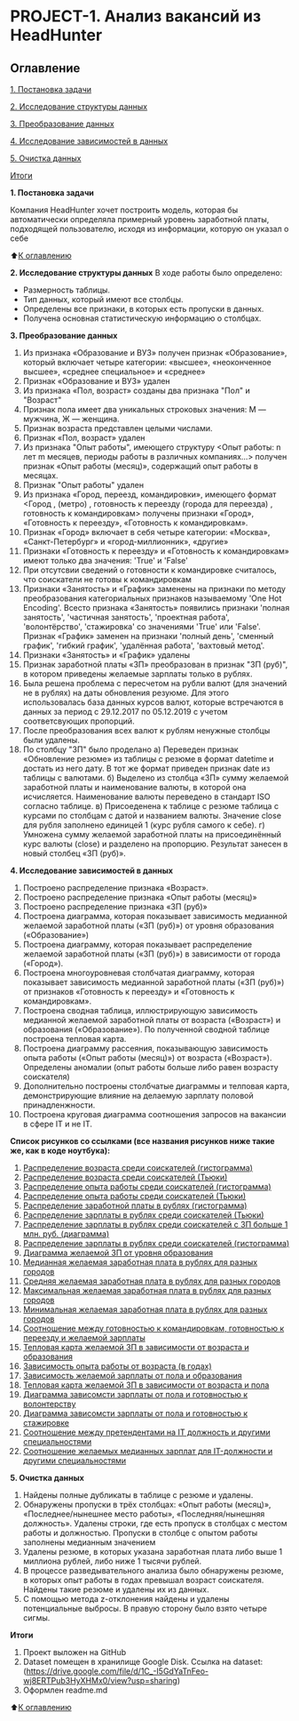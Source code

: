 # PROJECT-1. Анализ вакансий из HeadHunter

## Оглавление 
[1. Постановка задачи]()

[2. Исследование структуры данных]()

[3. Преобразование данных]()

[4. Исследование зависимостей в данных]()

[5. Очистка данных]()

[Итоги]()

**1. Постановка задачи**

Компания HeadHunter хочет построить модель, которая бы автоматически определяла примерный уровень заработной платы, подходящей пользователю, исходя из информации, которую он указал о себе

:arrow_up:[К оглавлению]()

**2. Исследование структуры данных**
В ходе работы было определено:
- Размерность таблицы.
- Тип данных, который имеют все столбцы.
- Определены все признаки, в которых есть пропуски в данных.
- Получена основная статистическую информацию о столбцах.

**3. Преобразование данных**
1. Из признака «Образование и ВУЗ» получен признак «Образование», который включает четыре категории: «высшее», «неоконченное высшее», «среднее специальное» и «среднее»
2. Признак «Образование и ВУЗ» удален
3. Из признака «Пол, возраст» созданы два признака "Пол" и "Возраст" 
4. Признак пола имеет два уникальных строковых значения: М — мужчина, Ж — женщина.
5. Признак возраста представлен целыми числами.
6. Признак «Пол, возраст» удален
7. Из признака "Опыт работы", имеющего структуру <Опыт работы: n лет m месяцев, периоды работы в различных компаниях…> получен признак «Опыт работы (месяц)», содержащий опыт работы в месяцах.
8. Признак "Опыт работы" удален
9. Из признака «Город, переезд, командировки», имеющего формат <Город , (метро) , готовность к переезду (города для переезда) , готовность к командировкам> получены признаки «Город», «Готовность к переезду», «Готовность к командировкам».
10. Признак «Город» включает в себя четыре категории: «Москва», «Санкт-Петербург» и «город-миллионник», «другие»
11. Признаки «Готовность к переезду» и «Готовность к командировкам» имеют только два значения: 'True' и 'False'
12. При отсутсвии сведений о готовности к командировке считалось, что соискатели не готовы к командировкам
13. Признаки «Занятость» и «График» заменены на признаки по методу преобразования категориальных признаков называемому 'One Hot Encoding'.
Всесто признака «Занятость» появились признаки 'полная занятость', 'частичная занятость', 'проектная работа', 'волонтёрство', 'стажировка' со значениями 'True' или 'False'. Признак «График» заменен на признаки 'полный день', 'сменный график', 'гибкий график', 'удалённая работа', 'вахтовый метод'. 
14. Признаки «Занятость» и «График» удалены
15. Признак заработной платы «ЗП» преобразован в признак "ЗП (руб)", в котором приведены желаемые зарплаты только в рублях.
16. Была решена проблема с пересчетом на рубли валют (для значений не в рублях) на даты обновления резуюме. Для этого использовалась база данных курсов валют, которые встречаются в данных за период с 29.12.2017 по 05.12.2019 с учетом соответсвующих пропорций. 
17. После преобразования всех валют к рублям ненужные столбцы были удалены.
18. По столбцу "ЗП" было проделано 
           а) Переведен признак «Обновление резюме» из таблицы с резюме в формат datetime и достать из него дату. В тот же формат приведен признак date из таблицы с валютами. 
           б) Выделено из столбца «ЗП» сумму желаемой заработной платы и наименование валюты, в которой она исчисляется. Наименование валюты переведено в стандарт ISO согласно таблице.
           в) Присоеденена к таблице с резюме таблица с курсами по столбцам с датой и названием валюты. Значение close для рубля заполнено единицей 1 (курс рубля самого к себе).
           г) Умножена сумму желаемой заработной платы на присоединённый курс валюты (close) и разделено на пропорцию.  Результат занесен в новый столбец «ЗП (руб)».

**4. Исследование зависимостей в данных** 
1. Построено распределение признака «Возраст». 
2. Построено распределение признака «Опыт работы (месяц)»
3. Построено распределение признака «ЗП (руб)»
4. Построена диаграмма, которая показывает зависимость медианной желаемой заработной платы («ЗП (руб)») от уровня образования («Образование»)
5. Построена диаграмму, которая показывает распределение желаемой заработной платы («ЗП (руб)») в зависимости от города («Город»). 
6. Построена многоуровневая столбчатая диаграмму, которая показывает зависимость медианной заработной платы («ЗП (руб)») от признаков «Готовность к переезду» и «Готовность к командировкам». 
7. Построена сводная таблица, иллюстрирующую зависимость медианной желаемой заработной платы от возраста («Возраст») и образования («Образование»). По полученной сводной таблице построена тепловая карта.
8. Построена диаграмму рассеяния, показывающую зависимость опыта работы («Опыт работы (месяц)») от возраста («Возраст»). Определены аномалии (опыт работы больше либо равен возрасту соискателя)
9. Дополнительно построены столбчатые диаграммы и телповая карта, демонстрирующие влияние на делаемую зарплату половой принадленжности. 
10. Построена круговая диаграмма соотношения запросов на вакансии в сфере IT и не IT.

**Список рисунков со ссылками (все названия рисунков ниже такие же, как в коде ноутбука):**

1. [Распределение возраста среди соискателей (гистограмма)](https://rawcdn.githack.com/Anturui/sf_data_science/11ae0ad06f5749b5c2340d897f9fa8db2d3ad878/skillfactory/PROJECT-1.%20Job%20analysis%20from%20HeadHunter/html%20pictures/count_age_dist.html)
2. [Распределение возраста среди соискателей (Тьюки)](https://rawcdn.githack.com/Anturui/sf_data_science/11ae0ad06f5749b5c2340d897f9fa8db2d3ad878/skillfactory/PROJECT-1.%20Job%20analysis%20from%20HeadHunter/html%20pictures/count_age_dist_box.html)
3. [Распределение опыта работы среди соискателей (гистограмма)](https://rawcdn.githack.com/Anturui/sf_data_science/11ae0ad06f5749b5c2340d897f9fa8db2d3ad878/skillfactory/PROJECT-1.%20Job%20analysis%20from%20HeadHunter/html%20pictures/count_exp.html)
4. [Распределение опыта работы среди соискателей (Тьюки)](https://rawcdn.githack.com/Anturui/sf_data_science/11ae0ad06f5749b5c2340d897f9fa8db2d3ad878/skillfactory/PROJECT-1.%20Job%20analysis%20from%20HeadHunter/html%20pictures/count_exp_box.html)
5. [Распределение заработной платы в рублях (гистограмма)](https://rawcdn.githack.com/Anturui/sf_data_science/11ae0ad06f5749b5c2340d897f9fa8db2d3ad878/skillfactory/PROJECT-1.%20Job%20analysis%20from%20HeadHunter/html%20pictures/count_salary.html)
6. [Распределение зарплаты в рублях среди соискателей (Тьюки)](https://rawcdn.githack.com/Anturui/sf_data_science/11ae0ad06f5749b5c2340d897f9fa8db2d3ad878/skillfactory/PROJECT-1.%20Job%20analysis%20from%20HeadHunter/html%20pictures/count_salary_box.html)
7. [Распределение зарплаты в рублях среди соискателей с ЗП больше 1 млн. руб. (диаграмма)](https://rawcdn.githack.com/Anturui/sf_data_science/11ae0ad06f5749b5c2340d897f9fa8db2d3ad878/skillfactory/PROJECT-1.%20Job%20analysis%20from%20HeadHunter/html%20pictures/count_salary_million.html)
8. [Распределение зарплаты в рублях среди соискателей (гистограмма)](https://rawcdn.githack.com/Anturui/sf_data_science/11ae0ad06f5749b5c2340d897f9fa8db2d3ad878/skillfactory/PROJECT-1.%20Job%20analysis%20from%20HeadHunter/html%20pictures/count_salary_fht.html)
9. [Диаграмма желаемой ЗП от уровня образования](https://rawcdn.githack.com/Anturui/sf_data_science/11ae0ad06f5749b5c2340d897f9fa8db2d3ad878/skillfactory/PROJECT-1.%20Job%20analysis%20from%20HeadHunter/html%20pictures/edu_salary.html)
10. [Медианная желаемая заработная плата в рублях для разных городов](https://github.com/Anturui/sf_data_science/blob/main/skillfactory/PROJECT-1.%20Job%20analysis%20from%20HeadHunter/html%20pictures/city_work_median.html)
11. [Средняя желаемая заработная плата в рублях для разных городов](https://rawcdn.githack.com/Anturui/sf_data_science/11ae0ad06f5749b5c2340d897f9fa8db2d3ad878/skillfactory/PROJECT-1.%20Job%20analysis%20from%20HeadHunter/html%20pictures/city_work_mean.html)
12. [Максимальная желаемая заработная плата в рублях для разных городов](https://rawcdn.githack.com/Anturui/sf_data_science/11ae0ad06f5749b5c2340d897f9fa8db2d3ad878/skillfactory/PROJECT-1.%20Job%20analysis%20from%20HeadHunter/html%20pictures/city_work_max.html)
13. [Минимальная желаемая заработная плата в рублях для разных городов](https://rawcdn.githack.com/Anturui/sf_data_science/11ae0ad06f5749b5c2340d897f9fa8db2d3ad878/skillfactory/PROJECT-1.%20Job%20analysis%20from%20HeadHunter/html%20pictures/city_work_min.html)
14. [Соотношение между готовностью к командировкам, готовностью к переезду и желаемой зарплаты](https://rawcdn.githack.com/Anturui/sf_data_science/45e51316e2b68aab9f871502fbf67ccf23a68e95/skillfactory/PROJECT-1.%20Job%20analysis%20from%20HeadHunter/html%20pictures/move_bt.html)
15. [Тепловая карта желаемой ЗП в зависимости от возраста и образования](https://rawcdn.githack.com/Anturui/sf_data_science/11ae0ad06f5749b5c2340d897f9fa8db2d3ad878/skillfactory/PROJECT-1.%20Job%20analysis%20from%20HeadHunter/html%20pictures/age_edu.html)
16. [Зависимость опыта работы от возраста (в годах)](https://rawcdn.githack.com/Anturui/sf_data_science/fdbc9de98c9e8649252d7ea6f62cff90f7899d0b/skillfactory/PROJECT-1.%20Job%20analysis%20from%20HeadHunter/html%20pictures/expirience_age.html)
17. [Зависимость желаемой зарплаты от пола и образования](https://rawcdn.githack.com/Anturui/sf_data_science/fdbc9de98c9e8649252d7ea6f62cff90f7899d0b/skillfactory/PROJECT-1.%20Job%20analysis%20from%20HeadHunter/html%20pictures/table_sex_salary.html)
18. [Тепловая карта желаемой ЗП в зависимости от возраста и пола](https://rawcdn.githack.com/Anturui/sf_data_science/fdbc9de98c9e8649252d7ea6f62cff90f7899d0b/skillfactory/PROJECT-1.%20Job%20analysis%20from%20HeadHunter/html%20pictures/pivot_sex_age.html)
19. [Диаграмма зависомсти зарплаты от пола и готовностью к волонтерству](https://rawcdn.githack.com/Anturui/sf_data_science/fdbc9de98c9e8649252d7ea6f62cff90f7899d0b/skillfactory/PROJECT-1.%20Job%20analysis%20from%20HeadHunter/html%20pictures/table_volunteering.html)
20. [Диаграмма зависомсти зарплаты от пола и готовностью к стажировке](https://rawcdn.githack.com/Anturui/sf_data_science/fdbc9de98c9e8649252d7ea6f62cff90f7899d0b/skillfactory/PROJECT-1.%20Job%20analysis%20from%20HeadHunter/html%20pictures/table_internship.html)
21. [Соотношение между претендентами на IT должность и другими специальностями](https://rawcdn.githack.com/Anturui/sf_data_science/c1138c32d6113fb5e316821536ee957c5bc88062/skillfactory/PROJECT-1.%20Job%20analysis%20from%20HeadHunter/html%20pictures/pie-it.html)
22. [Соотношение желаемых медианных зарплат для IT-должности и другими специальностями](https://rawcdn.githack.com/Anturui/sf_data_science/c1138c32d6113fb5e316821536ee957c5bc88062/skillfactory/PROJECT-1.%20Job%20analysis%20from%20HeadHunter/html%20pictures/bar-it.html)

**5. Очистка данных**
1. Найдены полные дубликаты в таблице с резюме и удалены.
2. Обнаружены пропуски в трёх столбцах: «Опыт работы (месяц)», «Последнее/нынешнее место работы», «Последняя/нынешняя должность». Удалены строки, где есть пропуск в столбцах с местом работы и должностью. Пропуски в столбце с опытом работы заполнены медианным значением
3. Удалены резюме, в которых указана заработная плата либо выше 1 миллиона рублей, либо ниже 1 тысячи рублей.
4. В процессе разведывательного анализа было обнаружены резюме, в которых опыт работы в годах превышал возраст соискателя. Найдены такие резюме и удалены их из данных.
5. С помощью метода z-отклонения найдены и удалены потенциальные выбросы. В правую сторону было взято четыре сигмы.

**Итоги** 
1. Проект выложен на GitHub
2. Dataset помещен в хранилище Google Disk. 
Ссылка на dataset: (https://drive.google.com/file/d/1C_-I5GdYaTnFeo-wj8ERTPub3HyXHMx0/view?usp=sharing) 
3. Оформлен readme.md 

:arrow_up:[К оглавлению]()

